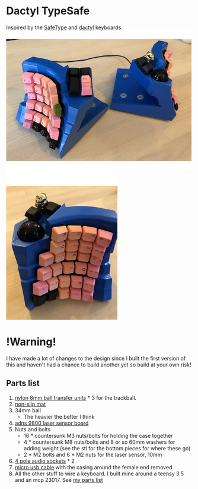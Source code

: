 # Dactyl TypeSafe
Inspired by the [SafeType](https://safetype.com/index.php) and [dactyl](https://github.com/adereth/dactyl-keyboard) keyboards.
![both](typesafe-both.jpg)
![right](typesafe-right.jpg)

# !Warning!
I have made a lot of changes to the design since I built the first version of this and haven't had a chance to build another yet so build at your own risk!

## Parts list
1. [nylon 8mm ball transfer units](https://www.aliexpress.com/item/32839736943.html) * 3 for the trackball.
2. [non-slip mat](https://www.amazon.com/ROOS-Self-Stick-Anti-Skid-Furniture-Protectors/dp/B01K7JFXAA)
3. 34mm ball
    - The heavier the better I think
3. [adns 9800 laser sensor board](https://www.tindie.com/products/jkicklighter/adns-9800-laser-motion-sensor/)
4. Nuts and bolts
    - 16 * countersunk M3 nuts/bolts for holding the case together
    - 4 * countersunk M8 nuts/bolts and 8 or so 60mm washers for adding weight (see the stl for the bottom pieces for where these go)
    - 2 * M2 bolts and 6 * M2 nuts for the laser sensor, 10mm
5. [4 pole audio sockets](https://www.aliexpress.com/item/4000105730426.html) * 2
6. [micro usb cable](https://www.amazon.com/UGREEN-Adapter-Samsung-Controller-Android/dp/B00N9S9Z0G) with the casing around the female end removed.
7. All the other stuff to wire a keyboard. I built mine around a teensy 3.5 and an mcp 23017. See [my parts list](teensy3#parts-list)
